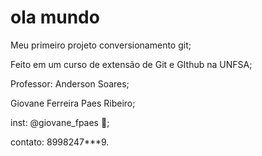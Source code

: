 # ola mundo
 Meu primeiro projeto conversionamento git;

 Feito em um curso de extensão de Git e GIthub na UNFSA;

 Professor: Anderson Soares;

 Giovane Ferreira Paes Ribeiro;

 inst: @giovane_fpaes :raised_eyebrow:;

 contato: 8998247***9.

 
